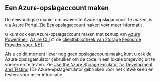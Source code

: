 ## Een Azure-opslagaccount maken

De eenvoudigste manier om uw eerste Azure-opslagaccount te maken, is via [Azure Portal](https://portal.azure.com). Zie [Een opslagaccount maken](../articles/storage/storage-create-storage-account.md#create-a-storage-account) voor meer informatie.

U kunt ook een Azure-opslagaccount maken met behulp van [Azure PowerShell](../articles/storage/storage-powershell-guide-full.md), [Azure CLI](../articles/storage/storage-azure-cli.md) of de [clientbibliotheek van Storage Resource Provider voor .NET](https://msdn.microsoft.com/library/azure/mt131037.aspx).

Als u op dit moment liever nog geen opslagaccount maakt, kunt u ook de Azure-opslagemulator gebruiken om de code in een lokale omgeving uit te voeren en te testen. Zie [Use the Azure Storage Emulator for Development and Testing](../articles/storage/storage-use-emulator.md) (De Azure-opslagemulator gebruiken voor het ontwikkelen en testen) voor meer informatie.
 


<!--HONumber=Aug16_HO4-->



